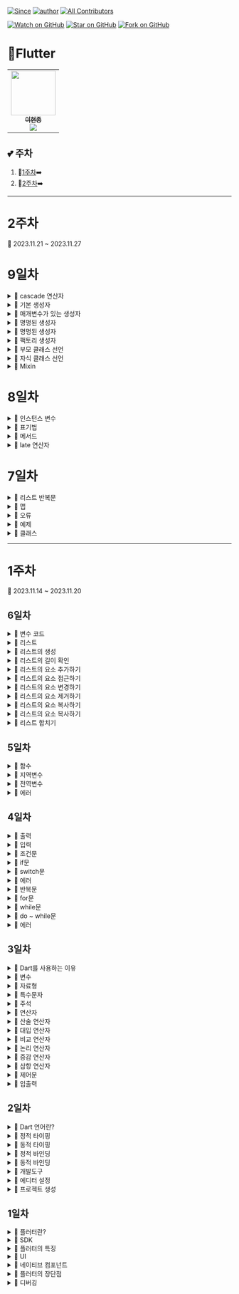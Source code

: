 [![Since](https://img.shields.io/badge/since-2023.11.13-333333.svg?style=flat-square)](https://github.com/Brem0827/23-Flutter)
[![author](https://img.shields.io/badge/author-Brem0827-0066FF.svg?style=flat-square)](https://github.com/Brem0827/23-Flutter)
[![All Contributors](https://img.shields.io/badge/all_contributors-2-orange.svg?style=flat-square)](#23-Flutter)

[![Watch on GitHub](https://img.shields.io/github/watchers/Brem0827/23-Flutter.svg?style=social)](https://github.com/Brem0827/23-Flutter/watchers)
[![Star on GitHub](https://img.shields.io/github/stars/Brem0827/23-Flutter.svg?style=social)](https://github.com/Brem0827/23-Flutter/stargazers)
[![Fork on GitHub](https://img.shields.io/github/forks/Brem0827/23-Flutter.svg?style=social)](https://github.com/Brem0827/23-Flutter/network/members)

# 🏃Flutter

<table align="center">
    <tr>
        <td align="center">
	    <a href="https://github.com/Brem0827">
	    	<img src="https://avatars.githubusercontent.com/u/62270266?v=4?s=100" width="100px;" alt=""/>
				<br/>
					<sub>
					<b>이현종</b>
				<br/>
	    	<img src="https://us-central1-progress-markdown.cloudfunctions.net/progress/100"/>
	        </sub>
	    </a>
	</td>
    </tr>
</table>

💕 주차
---

1. 💭[1주차](#1주차)➡️
1. 💭[2주차](#2주차)➡️

---
# 2주차

🔋 2023.11.21 ~ 2023.11.27

# 9일차

<details><summary>💬 cascade 연산자 </summary>

- cascade 연산자는 다트에서 객체의 연속적인 작업을 처리하기 위해 사용되는 특수한 연산자입니다.

- 이중 점 기호로 표시되며, 객체의 메서드나 속성에 연속적으로 접근하거나 설정하는 작업을 한 줄로 표현할 수 있게 해 줍니다.

- cascade 연산자를 사용하면 동일한 객체에 대해 여러 개의 작업을 연속적으로 수행할 수 있습니다.

- 이를 통하여 코드를 더 간결하고 가독성이 높은 형태로 작성할 수 있습니다.

- 객체 초기화 : 객체를 생성하고 여러 개의 속성을 초기화 해야 할 때, Cascade 연산자를 사용하여 여러 속성을 연속적으로 설정할 수 있습니다.

- 이를 통해 중복 코드를 피하고 가독성을 높일 수 있습니다.

- 메서드 체이닝 : 객체의 메서드를 연속적으로 호출해야 하는 경우, Cascade 연산자를 사용하여 메서드 체이닝을 구현할 수 있습니다.

- 객체 수정 : 기존 객체의 속성을 수정하거나 업데이트 해야 할 때, Cascade 연산자를 사용하여 여러 속성을 일괄적으로 수정할 수 있습니다.

</details>

<details><summary>💬 기본 생성자 </summary>

- 생성자란 객체를 초기화하는 특별한 메서드로, 객체가 생성될 때 자동으로 호출 됩니다.

- 클래스 이름과 동일한 이름을 가지며, 매개변수를 가지지 않거나 선택적인 매개변수를 가질 수 있습니다.

- 기본 생성자는 클래스의 인스턴스를 생성할 때 매개변수 없이 호출되는 특별한 유형의 생성자 입니다.

- 클래스 내에 명시적으로 생성자를 작설하지 않으면 컴파일러는 자동으로 기본 생성자를 추가합니다.

- 기본 생성자는 매개변수를 받지 않고, 일반적으로 클래스의 인스턴스 변수들을 초기화하는 역할을 수행합니다.

- 만약, 클래스에서 생성자를 직접 정의한 경우에는 기본생성자는 자동으로 생성되지 않습니다.

</details>

<details><summary>💬 매개변수가 있는 생성자 </summary>

- 매개변수가 있는 생성자는 클래스의 인스턴스를 생성할 때 인자를 받아와서 초기화 하는 생성자 입니다.

- 매개변수가 있는 생성자를 정의함으로써 객체 생성시 초기값을 전달하고자 할 때 사용됩니다.

- 매개변수가 있는 생성자를 사용하면 객체를 생성하는 동시에 초기값을 설정할 수 있습니다.

```dart

class Person {
	late String name;
	late int age;

	Person(String name, int age) {
		this.name = name;
		this.age = age;
	}
}

```

</details>

<details><summary>💬 명명된 생성자 </summary>

- 명명된 생성자는 클래스 내에 추가적인 생성자를 정의하는 방법입니다.

- 명명된 생성자는 기본 생성자 외에도 클래스의 다양한 초기화 방법을 제공하고, 인스턴스를 생성하는 다양한 방식을 지원합니다.

- 명명된 생성자는 클래스 이름 뒤에 마침표와 생성자의 이름을 붙여서 선언합니다.

- 일반적으로 클래스 내에서 정적 메서드 형태로 구현되며, 생성자의 로직을 중괄호 안에 작성합니다.

- 명명된 생성자는 클래스에 따라 필요한 만큼 많이 정의할 수 있으며, 각 생성자는 고유한 이름을 가져야 합니다.

- 이를 통해 

```dart

class Person {
	Person.nameConstructor()
		: // 생성자 로직
}

```

</details>

<details><summary>💬 명명된 생성자 </summary>

- 명명된 생성자는 클래스 내에 추가적인 생성자를 정의하는 방법입니다.

- 명명된 생성자는 기본 생성자 외에도 클래스의 다양한 초기화 방법을 제공하고, 인스턴스를 생성하는 다양한 방식을 지원합니다.

- 명명된 생성자는 클래스 이름 뒤에 마침표와 생성자의 이름을 붙여서 선언합니다.

- 일반적으로 클래스 내에서 정적 메서드 형태로 구현되며, 생성자의 로직을 중괄호 안에 작성합니다.

```dart

class Person {
	Person.nameConstructor()
		: // 생성자 로직
}

```

</details>

<details><summary>💬 팩토리 생성자 </summary>

- 팩토리 생성자는 객체를 생성하기 위한 특별한 타입의 생성자 입니다.

- 팩토리 생성자는 생성된 객체의 유형이나 생성 방식을 동적으로 결정하고 조정할 수 있는 기능을 제공합니다.

- 이를 통해 객체 생성에 대한 제어권을 가질 수 있으며, 유연하고 다양한 객체 생성 패턴을 구현할 수 있습니다.

- 팩토리 생성자는 factory 키워드를 사용하여 선언되며, 클래스 내에 정적 메서드 형태로 구현됩니다.

- 팩토리 생성자를 사용하면 객체 생성 과정에서 추가적인 로직을 수행할 수 있습니다.

```dart

class Person {
	factory Person.factoryConstructor()
		: // 생성자 로직
}

```

</details>

<details><summary>💬 부모 클래스 선언 </summary>

- 부모 클래스는 상속을 통해 자식 클래스에게 멤버 변수와 메서드를 상속해 주는 클래스입니다.

- 상속은 객체 지향 프로그래밍에서 클래스 간의 관계를 나타내는 중요한 개념 중 하나입니다.

- 이때 상속을 받는 클래스를 자식 클래스 또는 파생 클래스, 상속을 해 주는 클래스를 부모 클래스 또는 기반 클래스라고 합니다.

- 부모 클래스는 자식 클래스가 공통적으로 가지는 필드와 메서드를 정의할 때 사용됩니다.

- 이때 부모 클래스는 자식 클래스에게 필드와 메서드를 물려 주기 위해 사용됩니다.

- 부모 클래스를 선언할 때는 자식 클래스가 상속받을 필드와 메서드를 미리 정의합니다.

- 부모 클래스에서 선언된 필드와 메서드는 자식 클래스에서 자동으로 상속되기 때문입니다.

- 부모 클래스는 자식 클래스에게 공통된 코드나 기능을 제공하는 역할을 합니다.

- 이를 통해 코드의 중복을 피하고 유지보수를 용이하게 합니다.

- 부모 클래스는 다른 클래스에서도 상속받을수 있으며, 이를 통해 상속 계층 구조를 만들 수 있습니다.

```dart

class Animal {
	String name;
	int age;

	void eat() {
		print('The animal is eating');
	}

	void sleep() {
			print('The animal is sleeping');
		}
	}

```

</details>

<details><summary>💬 자식 클래스 선언 </summary>

- 자식 클래스는 부모 클래스를 상속받아 새로운 클래스를 만드는 것을 말합니다.

- 자식 클래스는 부모 클래스의 속성과 메서드를 물려받아 사용할 수 있습니다.

- 자식 클래스는 extends 키워드를 사용하여 부모 클래스를 상속받습니다.

- 자식 클래스에서 부모 클래스의 속성과 기능을 사용하려면 super 키워드를 사용하여 부모 클래스의 생성자와 메서드에 접근할 수 있습니다.

- 부모 클래스의 생성자를 호출하면 부모 클래스의 인스턴스 변수들이 초기화 되고, 부모 클래스의 메서드를 호출하면 부모 클래스의 메서드가 실행됩니다.

- 자식 클래스에서는 부모 클래스에서 상속받은 속성과 기능을 그대로 사용하면서 새로운 속성과 기능을 추가할 수 있습니다.

- 자식 클래스는 부모 클래스의 속성과 메서드를 상속받기 때문에, 부모 클래스에 선언된 모든 public 및 protected 속성과 메서드를 사용할 수 있습니다.

- 자식 클래스는 부모 클래스를 상속 받는것 외에도, 부모 클래스의 생성자를 호출할 수도 있습니다.

```dart

class ChildClass extends ParentClass {
	// 자식 클래스의 속성과 메서드

	ChildClass() : super() {
		// 부모 클래스의 생성자 호출
		// 자식 클래스의 생성자 동작 추가
	}
}

```

</details>

<details><summary>💬 Mixin </summary>

- Dart에서 mixin은 클래스를 정의하는 데 사용되는 일종의 코드 재사용 기법입니다.

- mixin은 상속을 통해 클래스에 함께 가져올 수 있는 기능을 정의 합니다.

- 다른 일반 클래스와 달리, mixin은 다른 클래스를 상속 받을 수 없고 별도로 인스턴스화 될 수 없으므로, 직접적으로 생성자를 가질 수 없습니다.

- 다중 상속과 같은 문제를 발생시키지 않으면서 기능을 조합할 수 있는 유용한 방법 입니다.

- mixin은 상속과 비슷한 개념이지만, 복수 개의 클래스에서 재사용될 수 있다는 차이점이 있으며, mixin을 다른 클래스에 상속받을 때에는 extends 대신 with 키워드를 사용합니다.

```dart

mixin MyMixin {
	void doSomething() {
		print('Do something from MyMixin');
	}
}

class MyClass with MyMixin {
	void myMethod() {
		doSomething();
		print('My method from MyClass');
	}
}

```

</details>

# 8일차

<details><summary>💬 인스턴스 변수 </summary>

- 인스턴스 변수는 클래스의 멤버변수로써, 클래스의 각 인스턴스마다 개별적인 값을 가지는 변수입니다.

- 각각의 객체가 서로 다른 값을 가질수 있으며, 해당 클래스의 모든 메서드에서 사용할 수 있습니다.

- 클래스의 내부에서 선언되며, 주로 객체의 상태를 나타내는 속성을 저장합니다.

- 객체가 생성되면 인스턴스 변수는 해당 객체에 할당되고, 객체의 수명 동안 유지됩니다.

## 접근 제어자

- 인스턴스 변수에 대한 접근 권한을 설정합니다.

- 일반적으로 public, protected, private 또는 기본 접근 제어자를 사용합니다.

- 이를 통하여 변수의 가시성과 접근 범위를 조절할 수 있습니다.

## 데이터 타입

- 인스턴스 변수의 데이터 타입을 지정합니다.

- 변수가 저장할 수 있는 값의 유형을 나타냅니다.

## 변수명

- 인스턴스 변수의 이름을 지정합니다.

- 관례상 소문자로 시작하고, 카멜 표기법을 따릅니다.

</details>

<details><summary>💬 표기법 </summary>

- 프로그래밍에서 변수, 상수, 클래스 등의 이름을 작성하는데 사용되는 규칙이나 패턴을 의미합니다.

- 표기법은 코드의 가독성과 일관성을 유지하며, 개발자들 사이에서의 코드 이해와 협업을 용이하게 합니다.

## 카멜 표기법

- 카멜 표기법은 각 단어의 첫 글자를 대문자로 작성하고, 단어들을 연결할 때 첫 번째 단어는 소문자로 작성합니다.

## 파스칼 표기법

- 각 단어의 첫 글자를 대문자로 작성하고, 단어들을 연결할 때 모든 단어의 첫 글자를 대문자로 작성합니다.

## 스네이크 표기법 

- 단어들을 모두 소문자로 작성하고, 단어들을 밑줄로 연결합니다.

## 케밥 표기법

- 단어들을 모두 소문자로 작성하고, 단어들을 하이픈으로 연결합니다.

```dart

class Car {
	String bread;
	int price;
}

```

- 인스턴스 변수는 객체마다 독립적인 값을 가질 수 없습니다.

- 인스턴스 변수는 클래스의 모든 메서드에서 사용할 수 있습니다.

- 인스턴스 변수는 객체 생성시에 메모리에 할당되며, 객체의 수명 동안 유지됩니다.

- 인스턴스 변수는 객체의 상태를 나타내고 객체 간에 데이터를 공유할 수 있습니다.

</details>

<details><summary>💬 메서드 </summary>

- 객체의 행동을 나타내는 함수입니다.

- 클래스의 객체에 의해 호출되어 실행됩니다.

- 클래스는 메서드를 사용하여 특정 동작을 정의하고, 해당 동작을 여러 번 호출할 수 있습니다.

- 메서드는 클래스의 기능과 동작을 구현하는데 사용됩니다.

- 메서드는 클래스의 내부에서 작성되며, 다른 함수와 마찬가지로 이름, 매개변수, 반환 값 등을 가질수 있습니다.

- 객체가 가지고 있는 데이터를 변경하거나, 객체의 상태를 변경하는 등의 작업을 수행 할 수 있습니다.

- 메서드는 객체지향 프로그래밍에서 매우 중요한 개념 중 하나이며, 객체가 가지는 동작을 구현할 수 있도록 합니다.

- 메서드는 클래스 외부에서 호출됩니다. 이를 위해서 메서드는 클래스의 인스턴스를 통해 호출됩니다.

- 메서드는 다른 메서드를 호출할 수도 있습니다. 이를 통하여 복잡한 작업을 수행하는 메서드를 구현할 수 있습니다.

- 메서드는 인스턴스 변수를 조작할 수 있습니다.

```dart

class Calculator{
	int add(int a, int b) {
		return a + b;
	}

	void printMessage(String message) {
		print(message);
	}
}

void main() {
	Calculator calculator = Calculator();
	int result = calculator.add(5, 3);
	print('결과: $result');
	calculator.printMessage('메서드 예제입니다.');
}

```

</details>

<details><summary>💬 late 연산자 </summary>

- late 연산자는 Dart 언어에서 변수를 선언할 때 사용되며, 변수의 초기화를 나중으로 미루고자 할 때 사용됩니다.

- 변수를 선언할 때 반드시 초기 값을 할당하지 않아도 되고, 변수를 사용하기 전에 초기화 할 수 있습니다.

</details>

# 7일차

<details><summary>💬 리스트 반복문 </summary>

- Dart에서는 다양한 반복문을 활용하여 리스트의 요소를 순회하고 처리할 수 있습니다.

- 주 반복문으로는 for-in 루프와 forEach() 메서드가 있습니다.

## 1차원 리스트 반복문

* for-in 루프

```dart

List<String> fruits = ['apple','banana','cherry'];

for(String fruit in fruits) {
	print(fruit);
}

```

* forEach()

```dart

List<String> fruits = ['apple','banana','cherry'];

fruits.forEach((fruits) {
	print(fruit);
});

```

## 2차원 리스트

- 2차원 리스트는 리스트 안에 또 다른 리스트를 요소로 갖는 리스트입니다.

- 각각의 내부 리스트는 행 이라고 생각할 수 있고, 전체 리스트는 행들을 모아놓은 표나 행렬 형태로 이해할 수 있습니다.

- 행과 열의 개념을 가진 데이터를 표현하고 처리할 수 있습니다.

```dart

List<List<int>> twoDimensionalList = [
	[1,2,3],
	[4,5,6]
];

```

## 다차원 리스트

- 2차원 이상의 차원을 가지는 리스트를 말합니다.

- 2차원 리스트는 행과 열로 이루어져 있지만, 다차원 리스트는 그 이상의 차원을 가질 수 있습니다.

- 다차원 리스트는 각 차원마다 해당하는 인덱스를 사용하여 요소에 접근할 수 있습니다.

</details>

<details><summary>💬 맵 </summary>

- Dart에서 맵은 키-값 쌍으로 이루어진 컬렉션 데이터 타입입니다.

- 각 키는 고유한 값으로 설정되어 있으며, 키와 연결된 값을 얻거나 설정할 수 있습니다.

```dart

Map<String, int> map1 = {'apple':1, 'banana':2, 'orange':3 };
Map<String, int> map2 = {};
Map<String, int> map3 = new Map();

```

```dart

var fruits = {'apple': {'color' : 'red', 'piece' : 1000}, 'banana' : {'color' : 'yellow', 'piece' : 500} };
print(fruits['apple', 'color']);
print(fruits['banana', 'price']);

```

</details>

<details><summary>💬 오류 </summary>

- 변수 미선언 에러 : 코드에서 salesRecords와 inventory 리스트가 초기화 되기 전에 사용되는 경우 변수 미선언 오류가 발생할 수 있습니다.

- 타입 불일치 에러 : selfFruit 함수와 매개변수 quantity는 정수타입으로 선언되었지만, 문자열이나 다른 타입의 값이 전달될 경우 타입 불일치 오류가 발생할 수 있습니다.

- null 안전성 에러 : 코드에서 salesRecords 리스트를 초기화 할 떄 빈 리스트로 선언하였기 때문에 null 체크를 하지 않아도 됩니다.

- checkinventory 함수에서 inventory 리스트가 null인지 확인 하지 않고 사용할 경우 null 참조 오류가 발생할 수도 있습니다.

- 인덱스 범위 초과 에러 : checkinventory 함수에서 inventory 리스트의 인덱스 범위를 초과하여 접근하는 경우 인덱스 범위 초과 오류가 발생합니다.

</details>

<details><summary>💬 예제 </summary>

- 조건문

```dart

int A = 10;
int B = 20;
int C = 30;

if ( A < B && A < C ) {
	print('A가 가장 작다.');
} else {
	print('A가 가장 작지 않다.');
}

if ( A < B ) {
	if(A < C) {
	print('A가 가장 작다.');
  }
	print('A가 가장 작지 않다.');
}

if ( A >= B ) {
	print('A가 B보다 크거나 같다.');
} else if ( A >= C ) {
	print('A가 C보다 크거나 같다.');
} else {
	print('A가 가장 작다.');
}

```

- 반복문

```dart

for( int i = 1 ; i <= 5 ; i++ ) {
	for( int j = 1 ; j <= i ; j++ ) {
		stdout.write('*');
	} 
	stdout.write(' ');
}

for( int i = 1 ; i <= 5 ; i++ ) {
	for( int j = 1 ; j <= i ; j++ ) {
		stdout.write('');
	} 
	for( int k = 1 ; k <= i ; j++ ) {
		stdout.write('*');
	} 
	stdout.write(' ');
}

for( int i = 5 ; i >= 1 ; i-- ) {
	for( int j = 1 ; j <= i ; j++ ) {
		stdout.write('*');
	} 
	stdout.write(' ');
}

for( int i = 5 ; i >= 1 ; i-- ) {
	for( int j = 5 ; j > 1 ; j-- ) {
		stdout.write('');
	} 
	for( int k = 1 ; k <= i ; j++ ) {
		stdout.write('*');
	} 
	stdout.write(' ');
}

for( int i = 1 ; i <= 9 ; i++ ) {
	if( i <= 5 ) {
		for( int j = 5 ; j > i ; j-- ) {
			stdout.write(' ');
		}
		for( int k = 1 ; k <= 2 * i ; k++ ) {
			stdout.write('*');
		}
		stdout.write('\n');
	} else {
		for( int j = 1 ; j <= i - 5 ; j++ ) {
			stdout.write(' ');
		}
		for( int k = 1 ; k <= 20 - 2 * i ; k++ ) {
			stdout.write('*');
		}
		stdout.write('\n');
	}
}

```

- switch 문

```dart

String sports = 'soccer';

switch (sports) {
	case 'soccer' :
		print('축구입니다.');
		break;
	case 'basketball' :
		print('농구입니다.');
		break;
	case 'baseball' :
		print('야구입니다.');
		break;
	case 'tennis' :
		print('테니스입니다.');
		break;
	default :
		print('기타 스포츠입니다.');
		break;
}

```

- 리스트

```dart

void main() {
	List<int> numbers = [10, 20, 30, 40, 50];
	int target = 30;
	bool found = false;
	int index;

	for ( int i = 0 ; i < numbers.length ; i++ ) {
		if ( numbers[i] == target ) {
			found = true;
			index = i;
			break;
		}
	}

	if(found) {
		print('원하는 값 $target은 리스트에 있습니다. 인덱스 : $index');
	} else {
		print('원하는 값 $target은 리스트에 없습니다.');
	}
}

```

</details>

<details><summary>💬 클래스 </summary>

- 클래스와 객체는 객체 지향 프로그래밍에서 핵심 개념 중 하나입니다.

- Dart에서 클래스는 객체를 만들기 위한 설계도 역할을 합니다.

- 객체는 클래스를 바탕으로 만들어진 것 입니다.

- 클래스는 속성과 메서드로 구성됩니다.

- 속성을 클래스의 상태를 나타내고, 메서드는 클래스가 수행할 수 있는 동작을 정의합니다.

- 클래스 선언은 class 키워드로 시작하며, 클래스명을 지정합니다.

- 중괄호 내에는 클래스의 속성, 생성자, 메서드 등을 선언합니다.

- 클래스 속성에는 대개 해당 클래스가 가지는 데이터를 저장하기 위한 변수들이 선언됩니다.

- 생성자는 객체를 초기화 하기 위해 사용되며, 클래스의 인스턴스를 만들기 위해 호출됩니다.

- 메서드는 클래스 안에서 정의된 함수로, 클래스가 가지는 동작을 수행 합니다.

```dart

class Person {
	String name = "kim";
	int age = 20;


	Person(String name, int age) {
		this.name = name;
		this.age = age;
	}

	void sayHello() {
		print("Hello, my name is $name and I'm $age years old");
	}
}

void main() {
	Person person = new Person("John", 18);
	person.sayHello();
}

```

</details>



---
# 1주차

🔋 2023.11.14 ~ 2023.11.20

## 6일차

<details><summary>💬 변수 코드 </summary>

```dart

import 'dart:io';

int selectedTable = 0;

void printMultiplicationTable(int start, int value) {
	for( var i = start ; i <= selectedTable ; i += value) {
		print('=== $i 단 ===');
		for( var j = 1 ; j <= 9 ; j++ ) {
			var result = i * j;
			print('$i x $j = $result');
		}
		print('----------------------');
	}
}

void printOptions() {
	print('1. 홀수단 출력');
	print('2. 짝수단 출력');
	print('3. 입력한 단까지 출력');
	print('4. 종료');
	print('원하는 작업 번호를 입력 하세요 : ');
}

void handleUserInput(int input) {
	if(input == 1) {
		selectedTable = 9;
		printMultiplicationTable(3,2);
	} else if(input == 2) {
		selectedTable = 8;
		printMultiplicationTable(2,2);
	}
	else if(input == 3) {
		print('출력할 단을 입력하세요 : ');
		selectedTable = int.parse(stdin.readLineSync()!);
		printMultiplicationTable(2,1);
	} else if(input == 4) {
		print('프로그램을 종료합니다.');
		exit(0);
	} else {
		print('잘못된 입력입니다. 다시 입력해 주세요');
	}
}

void main() {
	while(true) {
		printOptions();
		var input = int.parse(stdin.readLineSync()!);
		handleUserInput(input);
		print(' ');
	}
}

```

</details>

<details><summary>💬 리스트 </summary>

- Dart에서 가장 일반적으로 사용되는 데이터 구조 중 하나이자, 여러 개의 항목을 순서대로 저장하는 컬렉션입니다.

- 각 항목은 인덱스를 통해 접근할 수 있습니다.

- 동적으로 크기가 조정될 수 있으며, 같은 리스트에 서로 다른 데이터 유형의 항목을 포함할 수 있습니다.

</details>

<details><summary>💬 리스트의 생성 </summary>

- 리스트는 대괄호를 사용하여 생성하며, 각 항목은 쉼표로 구분합니다.

- 리스트의 각 항목은 값을 나타내며, 인덱스를 통해 개별 항목에 접근할 수 있습니다.

```dart

List<int> numbers = [1,2,3,4,5];
List<String> fruits = ['apple','banana','orange'];
List<dynamic> mixed = [1,'two',true];

```

</details>

<details><summary>💬 리스트의 길이 확인 </summary>

```dart

List<int> numbers = [1,2,3,4,5];
int length = numbers.length;
print(length);

```

</details>

<details><summary>💬 리스트의 요소 추가하기 </summary>

```dart

List<int> numbers = [1,2,3,4,5];
numbers.add(6);
numbers.add(7);

print(numbers);

```

</details>

<details><summary>💬 리스트의 요소 접근하기 </summary>

- Dart에서 리스트의 요소에 접근하는 방법은 인덱스를 사용하는 것 입니다.

- 리스트의 각 요소는 0 부터 시작하는 인덱스를 가지고 있으며, 해당 인덱스를 사용하여 요소에 접근할 수 있습니다.

```dart

List<int> numbers = [1,2,3,4,5];

int firstNumber = numbers[0];
print(firstNumber);

int thirdNumber = numbers[2];
print(thirdNumber);

```

</details>

<details><summary>💬 리스트의 요소 변경하기 </summary>

- Dart에서 리스트의 특정 위치에 있는 요소를 수정하려면 인덱스를 사용하여 접근하고 값을 할당하면 됩니다.

```dart

List<int> numbers = [1,2,3,4,5];

numbers[1] = 8;
print(numbers);

```

</details>

<details><summary>💬 리스트의 요소 제거하기 </summary>

- Dart에서 리스트의 특정 위치에 있는 요소를 제거하려면 remove() 메서드나 removeAt() 메서드를 사용할 수 있습니다.

```dart

List<int> numbers = [1,2,3,4,5];

numbers.remove(1);
numbers.removeAt(2);
print(numbers);

```

</details>

<details><summary>💬 리스트의 요소 복사하기 </summary>

- Dart에서 리스트를 복사하려면 List.from() 생성자를 사용하거나 toList() 메서드를 사용할 수 있습니다.

```dart

List<int> numbers = [1,2,3,4,5];
List<int> copiedNumbers = List.from(numbers);

List<int> numbers = [1,2,3,4,5];
List<int> copiedNumbers2 = List.toList();

```

</details>

<details><summary>💬 리스트의 요소 복사하기 </summary>

- Dart에서 리스트를 복사하려면 List.from() 생성자를 사용하거나 toList() 메서드를 사용할 수 있습니다.

```dart

List<int> numbers = [1,2,3,4,5];
List<int> copiedNumbers = List.from(numbers);

List<int> numbers = [1,2,3,4,5];
List<int> copiedNumbers2 = List.toList();

```

</details>

<details><summary>💬 리스트 합치기 </summary>

- Dart에서 리스트를 합치려면 + 연산자를 사용하거나 addAll() 메서드를 사용할 수 있습니다.

```dart

List<int> numbers = [1,2,3,4,5];
List<int> numbers2 = [6,7,8,9,10];
List<int> combinednumber = numbers + numbers2;

```

</details>

## 5일차 

<details><summary>💬 함수 </summary>

- 입력 값을 받아서 출력 값을 내놓는 일련의 과정을 수행하는 코드 블록을 말합니다.

- 특정한 기능을 수행하는 코드를 함수로 묶어서 필요할 때 마다 호출해서 사용할 수 있습니다.

- 코드의 재 사용성을 높여주고, 코드의 가독성과 유지보수성을 높여줍니다.

</details>

<details><summary>💬 지역변수 </summary>

- 함수나 코드 블록 내에서 선언된 변수로, 해당 함수나 코드 블록 내에서만 사용 가능 합니다.

- 다른 함수나 코드 블록에서는 사용할 수 없습니다.

- 이러한 특징을 변수의 유효범위라고도 합니다.

- 함수나 코드 블록이 종료되면 해당 변수는 소멸되며, 재 사용이 불가능합니다.

- 주로 함수 내에서 사용되며, 함수 내부에서 임시적으로 값을 저장하거나, 특정한 연산을 수행할 때 사용됩니다.

</details>

<details><summary>💬 전역변수 </summary>

- 프로그램 전체에서 접근 가능한 변수로서, 어느곳에서나 값을 읽거나 쓸수있다는 특징을 지니고있습니다.

- 프로그램 내에서 공유되어 사용되며, 프로그램이 종료될 때까지 유지됩니다.

- 함수 외부에서 선언되며, 함수 내부에서는 함수 인자를 포함하여 어떤 곳에서든지 참조할 수있습니다.

- 함수 내부에서 값을 변경하더라도 함수 호출이 종료된 후에도 그 값을 유지합니다.

</details>

<details><summary>💬 에러 </summary>

- 함수 호출 에러 : 존재하지 않는 함수를 호출하거나 함수의 이름을 잘못 입력하는 경우 함수 호출 오류가 발생할 수 있습니다. 함수 이름을 정확하게 입력하고, 호출하는 곳에서 함수의 인자와 반환값을 올바르게 처리해야 합니다.

- 무한 루프 에러 : 반복문이나 재귀 함수에서 탈출 조건을 정확하게 설정하지 않아 무한히 반복되는 루프가 발생할 수 있습니다. 이 경우 프로그램이 정지하지 않고 지속적으로 실행되므로 주의해야 합니다.

</details>

## 4일차 

<details><summary>💬 출력 </summary>

- Dart에서 표준 출력을 하기 위해서는 dart:io 라이브러리의 stdout 객체를 사용합니다.

- stdout.write()메서드를 사용하면 문자열을 출력할 수 있습니다. 

```dart

	stdout.write('Hello, world!');

```

</details>

<details><summary>💬 입력 </summary>

- Dart에서 표준 입력을 받기 위해서는 dart:io 라이브러리의 stdin 객체를 사용합니다.

- stdin.readLineSync() 메서드를 사용하면 사용자로부터 한 줄을 입력 받을수 있습니다.

```dart

	String name = stdin.readLineSync();

```

</details>

<details><summary>💬 조건문 </summary>

- 프로그램의 흐름을 제어하는 데 사용되는 구문입니다.

- 주어진 조건이 참일 경우에만 특정 코드 블록을 실행시키거나, 거짓일 경우에 다른 코드 블록을 실행시키는 등의 제어가 가능합니다.

</details>

<details><summary>💬 if문 </summary>

- 주어진 조건이 참인 경우에만 특정 코드 블록을 실행시키는 구문입니다.

```dart

if (조건식){
	// 조건식이 참일 때 실행할 코드
}

```

</details>

<details><summary>💬 switch문 </summary>

- 조건에 따라 다른 동작을 수행하는 제어문 입니다.

- 일반적으로 switch 문은 특정 변수의 값을 비교하고, 해당 값과 일치하는 경우에 해당하는 코드 블록을 실행합니다.

```dart

switch(변수) {
	case 값1 :
		// 값1과 일치하는 경우 실행할 코드
	break;
	case 값2 :
		// 값2와 일치하는 경우 실행할 코드
	break;
	case 값3 :
		// 값3과 일치하는 경우 실행할 코드
	break;
	default :
		// 모든 case에 해당하지 않는 경우 실행할 코드
	break;
}

```

</details>

<details><summary>💬 에러 </summary>

- 변수 초기화 에러 : selectedTable 변수가 초기화되지 않은 상태에서 사용되는 경우 변수 초기화 오류가 발생할 수 있습니다. selectedTable 변수는 초깃값을 설정 해야합니다.

- 반복문 조건 에러 : 반복문의 조건식을 잘못 작성하는 경우 반복문 조건 오류가 발생할 수 있습니다.

- 출력 형식 에러 : 출력문을 잘못 작성하거나, 변수나 문자열의 형식을 정확하게 지정하지 않는 경우 출력 형식 오류가 발생할 수 있습니다.

- 논리 에러 : 코드의 논리적인 흐름을 잘못 구성하는 경우 논리 에러가 발생할 수 있습니다.

- 기타적인 문법 에러 : 중괄호의 누락, 괄호의 불균형, 오타, 세미콜론의 누락 등과 같은 기본적인 문법 오류가 발생할 수 있습니다.

</details>

<details><summary>💬 반복문 </summary>

- 동일한 작업을 여러번 수행해야 할 때 사용되는 제어문 입니다.

- 일반적으로는 반복문은 조건식과 실행 블록으로 구성되며, 조건식이 참인 동안 실행 블록을 반복해서 실행합니다.

</details>

<details><summary>💬 for문 </summary>

- 지정된 횟수만큼 반복하는데 주로 사용됩니다.

```dart

for(초기화 ; 조건식 ; 증감식) {
	// 반복해서 실행할 코드
}

```

</details>

<details><summary>💬 while문 </summary>

- 조건식이 참인 동안 반복하는 데 주로 사용됩니다.

- 조건식이 거짓이면 반복문을 실행하지

```dart

while(조건식) {
	// 반복해서 실행할 코드
}

```

</details>

<details><summary>💬 do ~ while문 </summary>

- while문과 유사하지만, 반복문의 실행 블록을 먼저 실행한 다음에 조건식을 평가합니다.

- do~while문은 조건식이 거짓이더라도 실행 블록을 적어도 한 번은 실행 합니다.

```dart

do {
	// 반복해서 실행할 코드
}while(조건식);

```

</details>

<details><summary>💬 에러 </summary>

- 구문 오류 : 코드에서 세미콜론을 잘못 사용하거나 누락하는 경우, 구문 오류가 발생합니다.

- 세미콜론은 문장의 끝을 나타내는 구문 기호로 사용되며, 각 문장은 세미콜론으로 종료되어야 합니다.

- 변수 선언 오류 : 코드에서 변수에 잘못된 데이터 타입을 할당하거나 서로 다른 데이터 타입 간의 연산을 시도하는 경우 타입 불일치 오류가 발생

- 사용자 입력 에러 : 사용자가 숫자 대신 문자열을 입력하는 경우 int.tryParse()함수는 null을 반환하므로 number 변수는 null이 됩니다.

- 런타임 에러 : 입력된 문자열이 정수로 파싱될 수 없는 경우 int.tryParse()는 null을 반환합니다.

- 코드에서 null일 경우 -1을 할당했기 때문에 이 경우 에러는 발생하지 않습니다.

</details>

## 3일차

<details><summary>💬 Dart를 사용하는 이유 </summary>

- 클라이언트 측과 서버 측에서 모두 사용할 수 있기 때문에 플랫폼 간 개발이 가능합니다.

- 이러한 특징은 다양한 종류의 애플리케이션을 개발할 수 있는 기반이 됩니다.

- 주요 IDE와 텍스트 에디터에서 지원되며, 그중에서도 VSCode를 사용하면 편리하게 사용할 수 있습니다.

- Dart는 쉽게 배울수 있는 문법을 제공하며, 개발 생산성을 향상시키는 다양한 기능도 제공합니다.

- Dart 언어는 높은 생산성과 안정성을 제공합니다.

- 빠른 실행속도와 개발자 친화적인 기능을 모두 갖추고 있습니다.

- 자바스크립트를 대체할 수 있는 언어로 각광받고 있습니다.

</details>

<details><summary>💬 변수 </summary>

- 컴퓨터가 데이터를 사용하기 위해서 특정 값을 저장해두기위한 공간을 변수라고 합니다.

- 변수는 값을 저장하는 메모리 공간을 말합니다.

</details>

<details><summary>💬 자료형 </summary>

- 숫자형 데이터 타입 : int(정수형), double(실수형)

- 문자형 데이터 타입 : String

</details>

<details><summary>💬 특수문자 </summary>

- "\n" : 문자열 안에서 이 특수문자를 사용하면 새로운 줄로 이동하여 텍스트를 출력합니다.

- "\f" : 문자열 안에서 이 특수문자를 사용하면 수평 탭 간격만큼 공간을 띄웁니다.

- "\\" : 문자열 안에서 역슬래시 자체를 출력하고자 할 때 사용합니다.

- "$" : 문자열 안에서 이 특수문자를 사용하면 변수를 참조하여 변수의 값을 문자열에 포함시킬 수 있습니다.

- "\" : 문자열 안에서 따옴표를 포함하고자 할 때, 반드시 역슬래시 앞에 붙여주어야 합니다.

- 불리언 데이터 타입 : true, false 값으로 가지며, 초기 컴퓨터에서 이진법으로 연산을 하던 것이 현재에 이르러 불리언 타입으로 발전하여 다양하게 사용되고 있습니다.

- 'var' : 컴파일러가 변수의 타입을 추론하여 자동으로 할당 합니다.

</details>

<details><summary>💬 주석 </summary>

- 라인주석 : 라인주석은 `//` 기호를 사용하여 작성되며, 해당 라인에 대한 주석을 표시합니다.

- 주로 코드의 일부를 설명하거나 임시적으로코드를 비활성화하는 용도로 사용됩니다.

- 블록주석 : 블록주석은 `/* */`사이에 작성되며, 여러 줄에 걸친 주석을 표시하는 데 사용됩니다.

- 코드나 함수, 클래스 등에 대한 상세한 설명이나 문서화를 작성하는데 사용됩니다.

</details>

<details><summary>💬 연산자 </summary>

- 연산자는 하나 이상의 값을 가지고 연산을 수행하는 기호나 단어로, 프로그래밍에서 데이터를 처리하거나 비교할 때 사용되며 매우 중요한 역할을 합니다.

</details>

<details><summary>💬 산술 연산자 </summary>

- 숫자형 데이터의 덧셈, 뺄셈, 곱셈, 나눗셈 등 수학적 연산을 수행합니다.

- 덧셈은 + 연산자, 뺄셈은 - 연산자, 곱셈은 * 연산자, 나눗셈은 / 연산자를 사용합니다.

- 나머지는 % 연산자를 사용하여 반환할 수 있습니다.

</details>

<details><summary>💬 대입 연산자 </summary>

- 값을 변수에 할당하는 연산을 수행합니다.

- 연산자가 일반적으로 사용되며, 값을 할당하려는 변수 왼쪽에 위치하고 할당하려는 값을 오른쪽에 위치합니다.

</details>

<details><summary>💬 비교 연산자 </summary>

- 두 개의 값을 비교하고, 두 값이 서로 같은지 큰지 등의 결과를 반환

- 비교 연산자에서 반환되는 값을 데이터 타입에서 배웠던 불리언 타입이라고 할 수 있습니다.

- 동등 비교 연산자(==) : 두 개의 값이 서로 같은지를 비교합니다. 만일 같을경우 true를 반환하고, 다르면 false를 반환합니다.

- 부등 비교 연산자(!=) : 두 개의 값이 서로 다른지를 비교합니다. 만일 다르면 true를 반환하고, 같으면 false를 반환합니다.

- 대소 비교 연산자(<, >, <=, >=) : 두 개의 값을 대소 비교합니다. 작은지, 큰지, 작거나 같은지, 크거나 같은지를 비교하여 결과를 반환합니다.

</details>

<details><summary>💬 논리 연산자 </summary>

- &&(논리 곱) : 양쪽 피연산자가 모두 참일 경우에만 참을 반환합니다.

- ||(논리 합) : 양쪽 피연산자 중 하나 이상이 참일 경우 참을 반환합니다.

- !(논리 부정) : 피연산자가 참이면 거짓을, 거짓이면 참을 반환합니다.

</details>

<details><summary>💬 증감 연산자 </summary>

- 증감 연산자는 변수의 값을 증가시키거나 감소시킬 때 사용합니다.

- 변수를 하나씩 증가시키거나 감소시키는 경우에는 +=1, -=1 대신 ++, --을 사용하는 것이 더 간편하고 가독성이 좋습니다.

- 전위 증가, 감소 연산자는 코드를 실행하기 전에 값을 미리 증가, 감소시키고 코드를 실행합니다.

- 후위 증가, 감소 연산자는 코드를 실행하고 난 뒤에 값을 증가, 감소 시킵니다.

</details>

<details><summary>💬 삼항 연산자 </summary>

- 조건식에 따라서 다른 값을 반환하는 연산자입니다.

- `(조건식) ? 값1 : 값2`

- 조건식은 참 또는 거짓 값을 가지는 표현식이며, 값1은 조건식이 참일 경우 반환할 값이고, 값2는 조건식이 거짓일 경우 반환할 값입니다.

</details>

<details><summary>💬 제어문 </summary>

- 프로그램에서 실행 흐름을 제어하는 구문입니다.

- 주어진 조건에 따라서 다른 코드 블록을 실행하거나 실행을 중지하고 다른 코드로 이동 할 수 있도록 합니다.

- 조건문은 주어진 조건식의 참, 거짓 여부에 따라서 실행할 코드 블럭을 선택합니다.

- 제어문은 프로그램의 실행 흐름을 명확하게 제어할 수 있기 때문에, 프로그래밍에서 매우 중요한 역할을 합니다.

</details>

<details><summary>💬 입출력 </summary>

- 입력은 프로그램이 외부에서 데이터를 받아들이는 것 입니다.

- 출력은 프로그램이 처리한 결과를 외부로 보내는 것을 말합니다.

</details>

## 2일차

<details><summary>💬 Dart 언어란? </summary>

- Dart 언어는 구글이 개발한 객체 지향 프로그래밍 언어입니다.

- 자바스크립트와 같은 앱 프론트엔드 개발에서 사용되는 것이 일반적이지만, 서버 사이드 개발에서도 사용할 수 있습니다.

- Dart는 안정성, 확장성, 성능, 코드 가독성, 개발 생산성 등 다양한 측면에서 우수한 기능을 제공합니다.

- Dart는 C, C++, Java, JavaScript, Python 등 다양한 프로그래밍 언어에서 영감을 받아 탄생했습니다.

- 정적 타이핑과 동적 타이핑 모두 가능하며, 컴파일러를 통해 빠른 실행 속도를 제공합니다.

</details>

<details><summary>💬 정적 타이핑 </summary>

- 변수와 식의 타입을 컴파일 시점에 결정하고, 타입이 고정되어 있는 언어입니다.

- 프로그래머가 변수를 선언할 때 변수의 타입을 명시하거나, 컴파일러가 변수의 타입을 추론하여 결정합니다.

- 변수의 타입이 한번 결정되면 실행 중에 타입이 변경되지 않습니다.

- 컴파일러가 타입 체크를 수행하여 타입 관련 오류를 사전에 찾아내고, 코드의 안정성과 예측 가능성을 높일 수 있습니다.

</details>

<details><summary>💬 동적 타이핑 </summary>

- 실행 이전에 값이 확정되면 정적 바인딩이라고 합니다.

- 컴파일 타임에 호출될 함수가 결정되는 것으로, 함수는 기본적으로 정적 바인딩됩니다.

- 컴파일러는 선언되어있는 자료형을 보고 바인딩을 하기 때문에 실제로 가리키는 객체가 무엇이든 포인터의 자료형을 기반으로 호출의대상을 결정합니다.

- 빌드 중에 이루어집니다.  

</details>

<details><summary>💬 정적 바인딩 </summary>

- 실행 이후에 값이 확정되면 동적 바인딩이라고 합니다.

- 런타임에 호출될 함수가 결정되는 것으로, virtual 키워드를 통해 동적 바인딩하는 함수를 가상 함수라고 합니다.

- 함수가 가상 함수로 선언이 되면, 포인터 변수가 실제로 가리키는 객체에 따라 호출의 대상이 결정됩니다.

</details>

<details><summary>💬 동적 바인딩 </summary>

- 실행 이후에 값이 확정되면 동적 바인딩이라고 합니다.

- 런타임에 호출될 함수가 결정되는 것으로, virtual 키워드를 통해 동적 바인딩하는 함수를 가상 함수라고 합니다.

- 함수가 가상 함수로 선언이 되면, 포인터 변수가 실제로 가리키는 객체에 따라 호출의 대상이 결정됩니다.

</details>

<details><summary>💬 개발도구 </summary>

- 개발도구란 앱을 개발하는 데 사용되는 모든 소프트웨어를 말합니다.

- 앱 개발에 필요한 여러 개발 도구는 다음과 같습니다.

* 통합 개발 환경(IDE) : 코드 작성, 디버깅, 프로젝트 관리 등 개발 전반적인 작업을 수행하는 도구

* 코드 에디터 : 코드 작성을 위한 간단한 텍스트 에디터

* 시뮬레이터 또는 에뮬레이터 : 앱을 실행하고 테스트 할 수 있는 가상 환경

* 개발자 도구 : 앱의 성능을 분석하고 디버깅 할 수 있는 도구

</details>

<details><summary>💬 에디터 설정 </summary>

- 설치한 개발 도구를 플러터 개발에 적합하게 설정 해야 합니다.

- 이 설정에는 플러터 및 Dart 플러그인 설치, 에디터 확장기능 설치, SDK 경로 설정 등이 포함될 수 있습니다.

- 이를 통해 개발 도구가 플러터 애플리케이션 개발을 지원하고 필요한 도구와 기능을 제공할 수 있게 됩니다.

</details>

<details><summary>💬 프로젝트 생성 </summary>

- 플러터 개발을 시작하려면 새로운 플러터 프로젝트를 생성해야 합니다.

- 프로젝트 생성은 명령행 도구인 Flutter CLI를 사용하거나 개발 도구의 GUI를 통해 수행할 수 있습니다.

- 프로젝트 생성시에는 프로젝트 이름, 패키지 이름, 플랫폼 설정 등의 정보를 입력하고, 프로젝트 디렉토리가 생성되며 초기 플러터 코드와 구조가 구성됩니다.

</details>

## 1일차

<details><summary>💬 플러터란? </summary>

- 플러터(Flutter)는 구글에서 개발한 모바일앱 SDK로, 안드로이드와 iOS 모두에서 작동하는 하이브리드 앱 개발 도구 입니다.

- 플러터는 Dart 언어를 사용하여 개발됩니다.

- 플러터는 위젯을 기반으로 UI를 구성하는데, 위젯은 특정 플랫폼에 종속되지 않기 때문에 안드로이드와 iOS 모두에서 같은 디자인을 사용할 수 있습니다.

- 높은 생산성과 일관된 UI를 가진 것이 특징 입니다.

</details>

<details><summary>💬 SDK </summary>

- Software Development Kit의 약자로 안드로이드 앱을 개발하기 위한 도구 모음입니다.

</details>

<details><summary>💬 플러터의 특징 </summary>

* 크로스 플랫폼 개발 - 플러터는 하나의 코드베이스로 iOS와 Android 모두에서 동작하는 앱을 개발 할 수 있습니다.

* UI - 플러터는 Material Design과 Cupertino Design을 지원하며, 이를 이용하여 편리하게 보기 좋은 UI를 구현할 수 있습니다.

* 생산성 - 플러터는 Hot Reload 기능을 지원하여 코드를 수정할 때마다 앱을 즉시 새로 고침하여 수정 결과를 확인할 수 있습니다. 이로 인해 개발 생산성이 높아집니다.

* 성능 - 플러터는 모바일 앱의 성능을 최적화 하기 위해 C/C++ 엔진인 Skia를 사용합니다. 또한, 네이티브 컴포넌트에 접근하여 더욱 빠른 성능을 제공합니다.

* 위젯 - 플러터는 다양한 위젯을 제공하며, 이를 조합하여 여러 디자인을 구현할 수 있습니다.

* 상태 관리 - 플러터는 상태 관리를 위해 Provider, BLoC 등의 패턴을 지원하며, 이를 이용하여 복잡한 앱의 상태를 효과적으로 관리할 수 있습니다.

* 배포 - 플러터는 Google Play Store, Apple App Store 등의 앱 스토어에 쉽게 배포할 수 있습니다.

</details>

<details><summary>💬 UI </summary>

- User Interface 사용자 인터페이스의 약자로 우리가 볼 수 있는 화면 내에 그림이나 디자인 등의 모든 것을 이야기합니다.

</details>

<details><summary>💬 네이티브 컴포넌트 </summary>

- 모바일 플랫폼(Android 또는 iOS)에서 제공하는 기본적인 UI 요소를 말합니다.

- 각 플랫폼에서 제공되는 네이티브 컴포넌트는 해당 플랫폼의 UI 디자인 가이드라인을 따르며, 사용자 인터페이스를 구성하는 데 사용됩니다.

</details>

<details><summary>💬 플러터의 장단점 </summary>

* 장점

- 하나의 코드로 iOS와 ANdroid 모두 지원할 수 있어 크로스 플랫폼 개발이 용이합니다.

- 다양한 위젯과 레이아웃을 제공해 UI 구현이 간편합니다.

- 플러터는 내장된 빠른 사이클을 가지고 있어서, 소프트웨어를 빠르게 개발하고 배포할 수 있습니다.

- 다양한 개발 도구와 호환되며, 디버깅이 쉽습니다.

- 모바일 애플리케이션 개발에 있어 좋은 성능을 보여줍니다.

* 단점

- 크로스 플랫폼의 특성상, 특정 플랫폼에 최적화된 애니메이션 및 UI 요소는 구현하기 어렵습니다.

- 플러터 앱의 크기가 다른 프레임워크에 비해 상대적으로 큽니다.

</details>

<details><summary>💬 디버깅 </summary>

- 컴퓨터 프로그램의 오류를 찾아 수정하는 과정을 말합니다.

</details>

